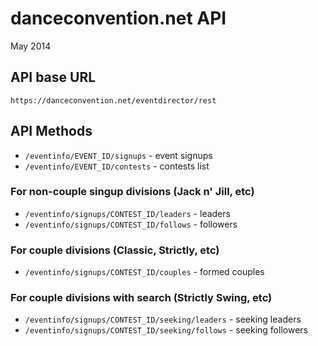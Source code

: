 danceconvention.net API
=====
May 2014

## API base URL 
`https://danceconvention.net/eventdirector/rest`

## API Methods
- `/eventinfo/EVENT_ID/signups` - event signups
- `/eventinfo/EVENT_ID/contests` - сontests list

### For non-couple singup divisions (Jack n' Jill, etc)
- `/eventinfo/signups/CONTEST_ID/leaders` - leaders
- `/eventinfo/signups/CONTEST_ID/follows` - followers

### For couple divisions (Classic, Strictly, etc)
- `/eventinfo/signups/CONTEST_ID/couples` - formed couples

### For couple divisions with search (Strictly Swing, etc)
- `/eventinfo/signups/CONTEST_ID/seeking/leaders` - seeking leaders 
- `/eventinfo/signups/CONTEST_ID/seeking/follows` - seeking followers
